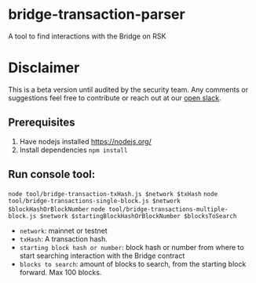 # bridge-transaction-parser
A tool to find interactions with the Bridge on RSK

# Disclaimer

This is a beta version until audited by the security team. Any comments or suggestions feel free to contribute or reach out at our [open slack](https://developers.rsk.co/slack).

## Prerequisites
1. Have nodejs installed https://nodejs.org/
2. Install dependencies `npm install`

## Run console tool:
`node tool/bridge-transaction-txHash.js $network $txHash`
`node tool/bridge-transactions-single-block.js $network $blockHashOrBlockNumber`
`node tool/bridge-transactions-multiple-block.js $network $startingBlockHashOrBlockNumber $blocksToSearch`

- `network`: mainnet or testnet
- `txHash`: A transaction hash.
- `starting block hash or number`: block hash or number from where to start searching interaction with the Bridge contract
- `blocks to search`: amount of blocks to search, from the starting block forward. Max 100 blocks.
